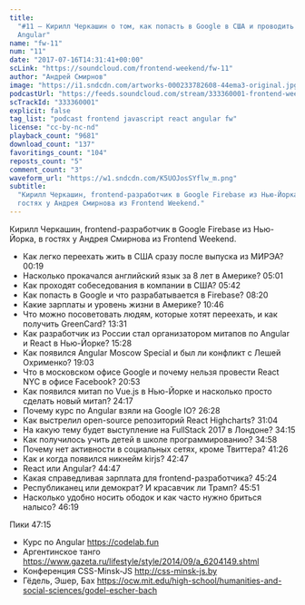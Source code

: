 ```yaml
---
title:
  "#11 – Кирилл Черкашин о том, как попасть в Google в США и проводить курсы по
  Angular"
name: "fw-11"
num: "11"
date: "2017-07-16T14:31:41+00:00"
scLink: "https://soundcloud.com/frontend-weekend/fw-11"
author: "Андрей Смирнов"
image: "https://i1.sndcdn.com/artworks-000233782608-44ema3-original.jpg"
podcastUrl: "https://feeds.soundcloud.com/stream/333360001-frontend-weekend-fw-11.m4a"
scTrackId: "333360001"
explicit: false
tag_list: "podcast frontend javascript react angular fw"
license: "cc-by-nc-nd"
playback_count: "9681"
download_count: "137"
favoritings_count: "104"
reposts_count: "5"
comment_count: "3"
waveform_url: "https://w1.sndcdn.com/K5UOJosSYflw_m.png"
subtitle:
  "Кирилл Черкашин, frontend-разработчик в Google Firebase из Нью-Йорка, в
  гостях у Андрея Смирнова из Frontend Weekend."
---
```


Кирилл Черкашин, frontend-разработчик в Google Firebase из Нью-Йорка, в гостях у
Андрея Смирнова из Frontend Weekend.

- Как легко переехать жить в США сразу после выпуска из МИРЭА?
  <timecode sec="19">00:19</timecode>
- Насколько прокачался английский язык за 8 лет в Америке?
  <timecode sec="301">05:01</timecode>
- Как проходят собеседования в компании в США?
  <timecode sec="342">05:42</timecode>
- Как попасть в Google и что разрабатывается в Firebase?
  <timecode sec="500">08:20</timecode>
- Какие зарплаты и уровень жизни в Америке? <timecode sec="646">10:46</timecode>
- Что можно посоветовать людям, которые хотят переехать, и как получить
  GreenCard? <timecode sec="811">13:31</timecode>
- Как разработчик из России стал организатором митапов по Angular и React в
  Нью-Йорке? <timecode sec="928">15:28</timecode>
- Как появился Angular Moscow Special и был ли конфликт с Лешей Охрименко?
  <timecode sec="1143">19:03</timecode>
- Что в московском офисе Google и почему нельзя провести React NYC в офисе
  Facebook? <timecode sec="1253">20:53</timecode>
- Как появился митап по Vue.js в Нью-Йорке и насколько просто сделать новый
  митап? <timecode sec="1457">24:17</timecode>
- Почему курс по Angular взяли на Google IO?
  <timecode sec="1588">26:28</timecode>
- Как выстрелил open-source репозиторий React Highcharts?
  <timecode sec="1864">31:04</timecode>
- На какую тему будет выступление на FullStack 2017 в Лондоне?
  <timecode sec="2055">34:15</timecode>
- Как получилось учить детей в школе программированию?
  <timecode sec="2098">34:58</timecode>
- Почему нет активности в социальных сетях, кроме Твиттера?
  <timecode sec="2486">41:26</timecode>
- Как и когда появился никнейм kirjs? <timecode sec="2567">42:47</timecode>
- React или Angular? <timecode sec="2687">44:47</timecode>
- Какая справедливая зарплата для frontend-разработчика?
  <timecode sec="2724">45:24</timecode>
- Республиканец или демократ? И красавчик ли Трамп?
  <timecode sec="2751">45:51</timecode>
- Насколько удобно носить ободок и как часто нужно бриться налысо?
  <timecode sec="2779">46:19</timecode>

Пики <timecode sec="2835">47:15</timecode>

- Курс по Angular <https://codelab.fun>
- Аргентинское танго
  <https://www.gazeta.ru/lifestyle/style/2014/09/a_6204149.shtml>
- Конференция CSS-Minsk-JS <http://css-minsk-js.by>
- Гёдель, Эшер, Бах
  <https://ocw.mit.edu/high-school/humanities-and-social-sciences/godel-escher-bach>
